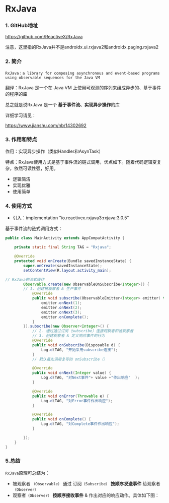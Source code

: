 # RxJava

### 1. GitHub地址

https://github.com/ReactiveX/RxJava

注意，这里指的RxJava并不是androidx.ui.rxjava2和androidx.paging.rxjava2

### 2. 简介

```
RxJava：a library for composing asynchronous and event-based programs using observable sequences for the Java VM
```
 翻译：RxJava 是一个在 Java VM 上使用可观测的序列来组成异步的、基于事件的程序的库

总之就是说RxJava 是一个 **基于事件流、实现异步操作**的库

详细学习请见：

https://www.jianshu.com/nb/14302692

### 3. 作用和特点

作用：实现异步操作（类似Handler和AsynTask）

特点：RxJava使用方式是基于事件流的链式调用，优点如下。随着代码逻辑变复杂，依然可读性强，好用。

- 逻辑简洁
- 实现优雅
- 使用简单

### 4. 使用方式

- 引入：implementation "io.reactivex.rxjava3:rxjava:3.0.5"

基于事件流的链式调用方式：

```java
public class MainActivity extends AppCompatActivity {

    private static final String TAG = "Rxjava";

    @Override
    protected void onCreate(Bundle savedInstanceState) {
        super.onCreate(savedInstanceState);
        setContentView(R.layout.activity_main);

// RxJava的流式操作
        Observable.create(new ObservableOnSubscribe<Integer>() {
        // 1. 创建被观察者 & 生产事件
            @Override
            public void subscribe(ObservableEmitter<Integer> emitter) throws Exception {
                emitter.onNext(1);
                emitter.onNext(2);
                emitter.onNext(3);
                emitter.onComplete();
            }
        }).subscribe(new Observer<Integer>() {
            // 2. 通过通过订阅（subscribe）连接观察者和被观察者
            // 3. 创建观察者 & 定义响应事件的行为
            @Override
            public void onSubscribe(Disposable d) {
                Log.d(TAG, "开始采用subscribe连接");
            }
            // 默认最先调用复写的 onSubscribe（）

            @Override
            public void onNext(Integer value) {
                Log.d(TAG, "对Next事件"+ value +"作出响应"  );
            }

            @Override
            public void onError(Throwable e) {
                Log.d(TAG, "对Error事件作出响应");
            }

            @Override
            public void onComplete() {
                Log.d(TAG, "对Complete事件作出响应");
            }

        });
    }
}
```

### 5.总结

`RxJava`原理可总结为：

- 被观察者 `（Observable）`  通过 订阅`（Subscribe）` **按顺序发送事件** 给观察者 `（Observer）`
- 观察者`（Observer）` **按顺序接收事件** & 作出对应的响应动作。具体如下图：